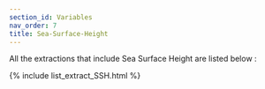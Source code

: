 ```yaml
---
section_id: Variables
nav_order: 7
title: Sea-Surface-Height
---
```


All the extractions that include Sea Surface Height are listed below :

{% include list_extract_SSH.html %}

